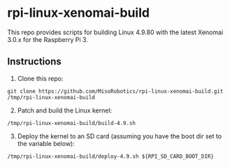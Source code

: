# rpi-linux-xenomai-build

This repo provides scripts for building Linux 4.9.80 with the latest Xenomai 3.0.x for the Raspberry Pi 3.

## Instructions
1. Clone this repo:
```
git clone https://github.com/MisoRobotics/rpi-linux-xenomai-build.git /tmp/rpi-linux-xenomai-build
```
2. Patch and build the Linux kernel:
```
/tmp/rpi-linux-xenomai-build/build-4.9.sh
```
3. Deploy the kernel to an SD card (assuming you have the boot dir set to the variable below):
```
/tmp/rpi-linux-xenomai-build/deploy-4.9.sh ${RPI_SD_CARD_BOOT_DIR}
```
